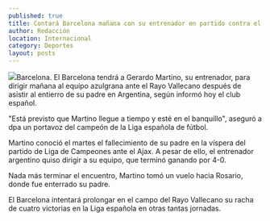 ```yaml
---
published: true
title: Contará Barcelona mañana con su entrenador en partido contra el Rayo Vallecano
author: Redacción
location: Internacional
category: Deportes
layout: posts
---
```


![](http://i.imgur.com/geFRSsCm.jpg)Barcelona. El Barcelona tendrá a Gerardo Martino, su entrenador, para dirigir mañana al equipo azulgrana ante el Rayo Vallecano después de asistir al entierro de su padre en Argentina, según informó hoy el club español.

"Está previsto que Martino llegue a tiempo y esté en el banquillo", aseguró a dpa un portavoz del campeón de la Liga española de fútbol.

Martino conoció el martes el fallecimiento de su padre en la víspera del partido de Liga de Campeones ante el Ajax. A pesar de ello, el entrenador argentino quiso dirigir a su equipo, que terminó ganando por 4-0.

Nada más terminar el encuentro, Martino tomó un vuelo hacia Rosario, donde fue enterrado su padre.

El Barcelona intentará prolongar en el campo del Rayo Vallecano su racha de cuatro victorias en la Liga española en otras tantas jornadas.
